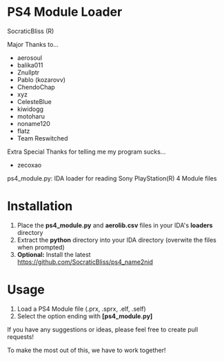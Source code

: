 # PS4 Module Loader

SocraticBliss (R)

Major Thanks to...
* aerosoul
* balika011
* Znullptr
* Pablo (kozarovv)
* ChendoChap
* xyz
* CelesteBlue
* kiwidogg
* motoharu
* noname120
* flatz
* Team Reswitched

Extra Special Thanks for telling me my program sucks...
* zecoxao

ps4_module.py: IDA loader for reading Sony PlayStation(R) 4 Module files

# Installation
1) Place the **ps4_module.py** and **aerolib.csv** files in your IDA's **loaders** directory
2) Extract the **python** directory into your IDA directory (overwite the files when prompted)
3) **Optional:** Install the latest https://github.com/SocraticBliss/ps4_name2nid

# Usage
1) Load a PS4 Module file (.prx, .sprx, .elf, .self)
2) Select the option ending with **[ps4_module.py]**

If you have any suggestions or ideas, please feel free to create pull requests! 

To make the most out of this, we have to work together!

